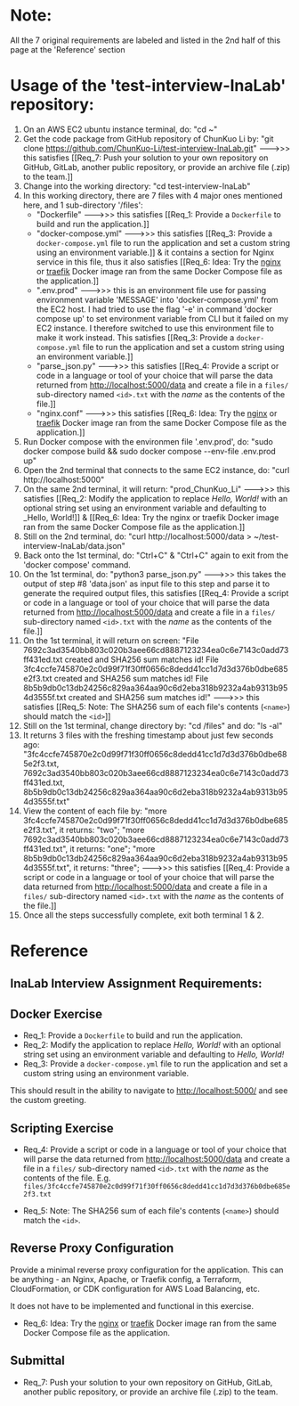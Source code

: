 # Note: 
All the 7 original requirements are labeled and listed in the 2nd half of this page at the 'Reference' section

# Usage of the 'test-interview-InaLab' repository:
1. On an AWS EC2 ubuntu instance terminal, do:
   "cd ~"
2. Get the code package from GitHub repository of ChunKuo Li by:
   "git clone https://github.com/ChunKuo-Li/test-interview-InaLab.git"
            --->>> this satisfies [[Req_7: Push your solution to your own repository on GitHub, GitLab, another public repository, or provide an archive file (.zip) to the 
   team.]]
3. Change into the working directory:
   "cd test-interview-InaLab"
4. In this working directory, there are 7 files with 4 major ones mentioned here, and 1 sub-directory '/files':
   * "Dockerfile" --->>> this satisfies [[Req_1: Provide a `Dockerfile` to build and run the application.]]
   * "docker-compose.yml" --->>> this satisfies [[Req_3: Provide a `docker-compose.yml` file to run the application and set a custom string using an environment variable.]] & it contains a section for Nginx service in this file, thus it also satisfies [[Req_6: Idea: Try the [nginx](https://hub.docker.com/_/nginx) or [traefik](https://hub.docker.com/_/traefik) Docker 
   image ran from the same Docker Compose file as the application.]]
   * ".env.prod" --->>> this is an environment file use for passing environment variable 'MESSAGE' into 'docker-compose.yml' from the EC2 host. I had tried to use the flag '-e' in command 'docker compose up' to set environment variable from CLI but it failed on my EC2 instance. I therefore switched to use this environment file to make it work instead. This satisfies [[Req_3: Provide a `docker-compose.yml` file to run the application and set a custom
   string using an environment variable.]]
   * "parse_json.py" --->>> this satisfies [[Req_4: Provide a script or code in a language or tool of your choice that will parse the data returned from <http://localhost:5000/data> and create a file in a `files/` sub-directory named `<id>.txt` with the _name_ as the contents of the
    file.]]
   * "nginx.conf" --->>> this satisfies [[Req_6: Idea: Try the [nginx](https://hub.docker.com/_/nginx) or [traefik](https://hub.docker.com/_/traefik) Docker 
   image ran from the same Docker Compose file as the application.]]
5. Run Docker compose with the environmen file '.env.prod', do:
   "sudo docker compose build && sudo docker compose --env-file .env.prod up"
6. Open the 2nd terminal that connects to the same EC2 instance, do:
   "curl http://localhost:5000"
7. On the same 2nd terminal, it will return:
   "prod_ChunKuo_Li" --->>> this satisfies [[Req_2: Modify the application to replace _Hello, World!_ with an optional string set
    using an environment variable and defaulting to _Hello, World!]] & [[Req_6: Idea: Try the nginx or traefik Docker image ran from the same Docker Compose file as the application.]]
8. Still on the 2nd terminal, do:
   "curl http://localhost:5000/data > ~/test-interview-InaLab/data.json"
9. Back onto the 1st terminal, do:
    "Ctrl+C" & "Ctrl+C" again to exit from the 'docker compose' command.
10. On the 1st terminal, do:
   "python3 parse_json.py" --->>> this takes the output of step #8 'data.json' as input file to this step and parse it to generate the required output files, this satisfies [[Req_4: Provide a script or code in a language or tool of your choice that will parse the data returned from <http://localhost:5000/data> and create a file in a `files/` sub-directory named `<id>.txt` with the _name_ as the contents of the
    file.]]
11. On the 1st terminal, it will return on screen: 
   "File 7692c3ad3540bb803c020b3aee66cd8887123234ea0c6e7143c0add73ff431ed.txt created and SHA256 sum matches id!
    File 3fc4ccfe745870e2c0d99f71f30ff0656c8dedd41cc1d7d3d376b0dbe685e2f3.txt created and SHA256 sum matches id!
    File 8b5b9db0c13db24256c829aa364aa90c6d2eba318b9232a4ab9313b954d3555f.txt created and SHA256 sum matches id!"
    --->>> this satisfies [[Req_5: Note: The SHA256 sum of each file's contents (`<name>`) should match the `<id>`]]
12. Still on the 1st terminal, change directory by:
    "cd /files" and do: "ls -al"
13. It returns 3 files with the freshing timestamp about just few seconds ago: 
    "3fc4ccfe745870e2c0d99f71f30ff0656c8dedd41cc1d7d3d376b0dbe685e2f3.txt,
     7692c3ad3540bb803c020b3aee66cd8887123234ea0c6e7143c0add73ff431ed.txt,
     8b5b9db0c13db24256c829aa364aa90c6d2eba318b9232a4ab9313b954d3555f.txt"
14. View the content of each file by:
    "more 3fc4ccfe745870e2c0d99f71f30ff0656c8dedd41cc1d7d3d376b0dbe685e2f3.txt", it returns: "two";
    "more 7692c3ad3540bb803c020b3aee66cd8887123234ea0c6e7143c0add73ff431ed.txt", it returns: "one";
    "more 8b5b9db0c13db24256c829aa364aa90c6d2eba318b9232a4ab9313b954d3555f.txt", it returns: "three";
    --->>> this satisfies [[Req_4: Provide a script or code in a language or tool of your choice that will parse the data returned from <http://localhost:5000/data> and create a file in a `files/` sub-directory named `<id>.txt` with the _name_ as the contents of the file.]]
15. Once all the steps successfully complete, exit both terminal 1 & 2.

# Reference
## InaLab Interview Assignment Requirements:

## Docker Exercise

* Req_1: Provide a `Dockerfile` to build and run the application.
* Req_2: Modify the application to replace _Hello, World!_ with an optional string set
  using an environment variable and defaulting to _Hello, World!_
* Req_3: Provide a `docker-compose.yml` file to run the application and set a custom
  string using an environment variable.

This should result in the ability to navigate to <http://localhost:5000/> and see
the custom greeting.

## Scripting Exercise

* Req_4: Provide a script or code in a language or tool of your choice that will parse
the data returned from <http://localhost:5000/data> and create a file in a
`files/` sub-directory named `<id>.txt` with the _name_ as the contents of the
file.
E.g. `files/3fc4ccfe745870e2c0d99f71f30ff0656c8dedd41cc1d7d3d376b0dbe685e2f3.txt`

* Req_5: Note: The SHA256 sum of each file's contents (`<name>`) should match the `<id>`.

## Reverse Proxy Configuration

Provide a minimal reverse proxy configuration for the application. This can be anything -
an Nginx, Apache, or Traefik config, a Terraform, CloudFormation, or CDK
configuration for AWS Load Balancing, etc.

It does not have to be implemented and functional in this exercise.

* Req_6: Idea: Try the [nginx](https://hub.docker.com/_/nginx) or
[traefik](https://hub.docker.com/_/traefik) Docker image ran from the same
Docker Compose file as the application.

## Submittal

* Req_7: Push your solution to your own repository on GitHub, GitLab, another public
repository, or provide an archive file (.zip) to the team.

